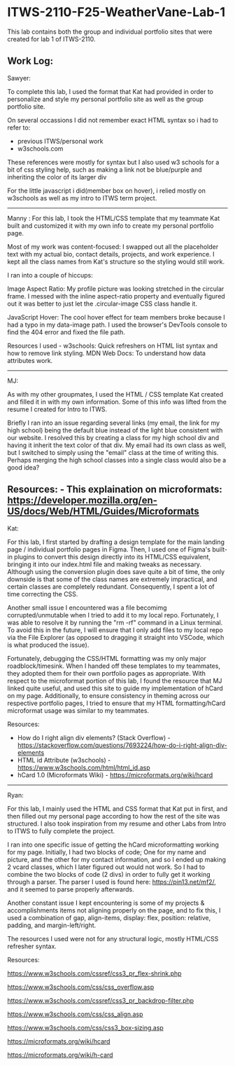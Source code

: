 # ITWS-2110-F25-WeatherVane-Lab-1

This lab contains both the group and individual portfolio sites that were created for lab 1 of ITWS-2110.

Work Log:
-----------------------------------------------
Sawyer:

To complete this lab, I used the format that Kat had provided in order to personalize and style my personal portfolio site as well as the group portfolio site.

On several occassions I did not remember exact HTML syntax so i had to refer to:
- previous ITWS/personal work
- w3schools.com 

These references were mostly for syntax but I also used w3 schools for a bit of css styling help, such as making a link not be blue/purple and inheriting the color of its larger div

For the little javascript i did(member box on hover), i relied mostly on w3schools as well as my intro to ITWS term project.

-----------------------------------------------

Manny : 
For this lab, I took the HTML/CSS template that my teammate Kat built and customized it with my own info to create my personal portfolio page.

Most of my work was content-focused: I swapped out all the placeholder text with my actual bio, contact details, projects, and work experience. I kept all the class names from Kat's structure so the styling would still work.

I ran into a couple of hiccups:

Image Aspect Ratio: My profile picture was looking stretched in the circular frame. I messed with the inline aspect-ratio property and eventually figured out it was better to just let the .circular-image CSS class handle it.

JavaScript Hover: The cool hover effect for team members broke because I had a typo in my data-image path. I used the browser's DevTools console to find the 404 error and fixed the file path.


Resources I used - w3schools: Quick refreshers on HTML list syntax and how to remove link styling.
MDN Web Docs: To understand how data attributes work.

-----------------------------------------------

MJ: 

As with my other groupmates, I used the HTML / CSS template Kat created and filled it in with my own information. Some of this info was lifted from the resume I created for Intro to ITWS. 

Briefly I ran into an issue regarding several links (my email, the link for my high school) being the default blue instead of the light blue consistent with our website. I resolved this by creating a class for my high school div and having it inherit the text color of that div. My email had its own class as well, but I switched to simply using the "email" class at the time of writing this. Perhaps merging the high school classes into a single class would also be a good idea?

Resources:
    - This explaination on microformats: https://developer.mozilla.org/en-US/docs/Web/HTML/Guides/Microformats
-----------------------------------------------

Kat: 

For this lab, I first started by drafting a design template for the main landing page / individual portfolio pages in Figma. Then, I used one of Figma's built-in plugins to convert this design directly into its HTML/CSS equivalent, bringing it into our index.html file and making tweaks as necessary. Although using the conversion plugin does save quite a bit of time, the only downside is that some of the class names are extremely impractical, and certain classes are completely redundant. Consequently, I spent a lot of time correcting the CSS.

Another small issue I encountered was a file becomimg corrupted/unmutable when I tried to add it to my local repo. Fortunately, I was able to resolve it by running the "rm -rf" command in a Linux terminal. To avoid this in the future, I will ensure that I only add files to my local repo via the File Explorer (as opposed to dragging it straight into VSCode, which is what produced the issue).

Fortunately, debugging the CSS/HTML formatting was my only major roadblock/timesink. When I handed off these templates to my teammates, they adopted them for their own portfolio pages as appropriate. With respect to the microformat portion of this lab, I found the resource that MJ linked quite useful, and used this site to guide my implementation of hCard on my page. Additionally, to ensure consistency in theming across our respective portfolio pages, I tried to ensure that my HTML formatting/hCard microformat usage was similar to my teammates.

Resources:
- How do I right align div elements? (Stack Overflow) - https://stackoverflow.com/questions/7693224/how-do-i-right-align-div-elements
- HTML id Attribute (w3schools) - https://www.w3schools.com/html/html_id.asp
- hCard 1.0 (Microformats Wiki) - https://microformats.org/wiki/hcard
-----------------------------------------------

Ryan:

For this lab, I mainly used the HTML and CSS format that Kat put in first, and then filled out my personal page according to how the rest of the site was structured. I also took inspiration from my resume and other Labs from Intro to ITWS to fully complete the project. 

I ran into one specific issue of getting the hCard microformatting working for my page. Initially, I had two blocks of code; One for my name and picture, and the other for my contact information, and so I ended up making 2 vcard classes, which I later figured out would not work. So I had to combine the two blocks of code (2 divs) in order to fully get it working through a parser. The parser I used is found here: https://pin13.net/mf2/, and it seemed to parse properly afterwards. 

Another constant issue I kept encountering is some of my projects & accomplishments items not aligning properly on the page, and to fix this, I used a combination of gap, align-items, display: flex, position: relative, padding, and margin-left/right.

The resources I used were not for any structural logic, mostly HTML/CSS refresher syntax.

Resources:

https://www.w3schools.com/cssref/css3_pr_flex-shrink.php

https://www.w3schools.com/css/css_overflow.asp

https://www.w3schools.com/cssref/css3_pr_backdrop-filter.php

https://www.w3schools.com/css/css_align.asp

https://www.w3schools.com/css/css3_box-sizing.asp

https://microformats.org/wiki/hcard

https://microformats.org/wiki/h-card
